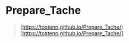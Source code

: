 # Prepare_Tache

> (https://tostenn.github.io/Prepare_Tache/)[https://tostenn.github.io/Prepare_Tache/]
